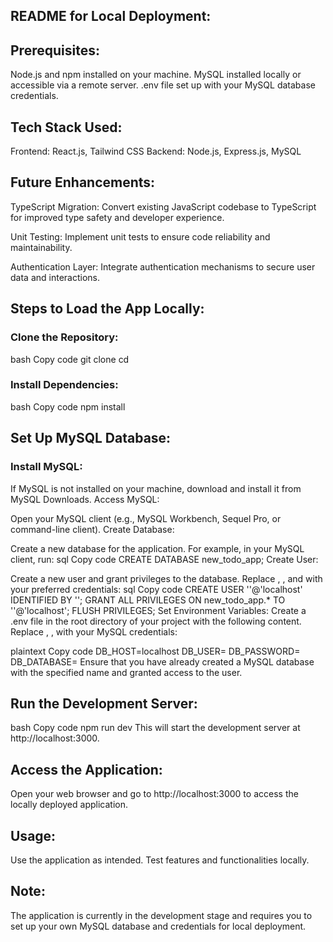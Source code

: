 ## README for Local Deployment:

## Prerequisites:
Node.js and npm installed on your machine.
MySQL installed locally or accessible via a remote server.
.env file set up with your MySQL database credentials.

## Tech Stack Used:
Frontend: React.js, Tailwind CSS
Backend: Node.js, Express.js, MySQL

## Future Enhancements:
TypeScript Migration: Convert existing JavaScript codebase to TypeScript for improved type safety and developer experience.

Unit Testing: Implement unit tests to ensure code reliability and maintainability.

Authentication Layer: Integrate authentication mechanisms to secure user data and interactions.

## Steps to Load the App Locally:
### Clone the Repository:
bash
Copy code
git clone <repository-url>
cd <project-directory>
### Install Dependencies:
bash
Copy code
npm install

## Set Up MySQL Database:
### Install MySQL:

If MySQL is not installed on your machine, download and install it from MySQL Downloads.
Access MySQL:

Open your MySQL client (e.g., MySQL Workbench, Sequel Pro, or command-line client).
Create Database:

Create a new database for the application. For example, in your MySQL client, run:
sql
Copy code
CREATE DATABASE new_todo_app;
Create User:

Create a new user and grant privileges to the database. Replace <your-mysql-user>, <your-mysql-password>, and <your-mysql-database> with your preferred credentials:
sql
Copy code
CREATE USER '<your-mysql-user>'@'localhost' IDENTIFIED BY '<your-mysql-password>';
GRANT ALL PRIVILEGES ON new_todo_app.* TO '<your-mysql-user>'@'localhost';
FLUSH PRIVILEGES;
Set Environment Variables:
Create a .env file in the root directory of your project with the following content. Replace <your-mysql-user>, <your-mysql-password>, <your-mysql-database> with your MySQL credentials:

plaintext
Copy code
DB_HOST=localhost
DB_USER=<your-mysql-user>
DB_PASSWORD=<your-mysql-password>
DB_DATABASE=<your-mysql-database>
Ensure that you have already created a MySQL database with the specified name and granted access to the user.

## Run the Development Server:
bash
Copy code
npm run dev
This will start the development server at http://localhost:3000.

## Access the Application:
Open your web browser and go to http://localhost:3000 to access the locally deployed application.

## Usage:
Use the application as intended.
Test features and functionalities locally.

## Note:
The application is currently in the development stage and requires you to set up your own MySQL database and credentials for local deployment.
